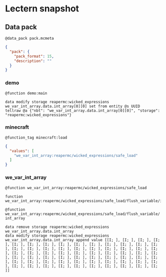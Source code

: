 # Lectern snapshot

## Data pack

`@data_pack pack.mcmeta`

```json
{
  "pack": {
    "pack_format": 15,
    "description": ""
  }
}
```

### demo

`@function demo:main`

```mcfunction
data modify storage reapermc:wicked_expressions we_var_int_array.data.int_array[0][0] set from entity @s UUID
tellraw @a {"nbt": "we_var_int_array.data.int_array[0][0]", "storage": "reapermc:wicked_expressions"}
```

### minecraft

`@function_tag minecraft:load`

```json
{
  "values": [
    "we_var_int_array:reapermc/wicked_expressions/safe_load"
  ]
}
```

### we_var_int_array

`@function we_var_int_array:reapermc/wicked_expressions/safe_load`

```mcfunction
function we_var_int_array:reapermc/wicked_expressions/safe_load/flush_variable/int_array
```

`@function we_var_int_array:reapermc/wicked_expressions/safe_load/flush_variable/int_array`

```mcfunction
data remove storage reapermc:wicked_expressions we_var_int_array.data.int_array
data modify storage reapermc:wicked_expressions we_var_int_array.data.int_array append value [[I; ], [I; ], [I; ], [I; ], [I; ], [I; ], [I; ], [I; ], [I; ], [I; ], [I; ], [I; ], [I; ], [I; ], [I; ], [I; ], [I; ], [I; ], [I; ], [I; ], [I; ], [I; ], [I; ], [I; ], [I; ], [I; ], [I; ], [I; ], [I; ], [I; ], [I; ], [I; ], [I; ], [I; ], [I; ], [I; ], [I; ], [I; ], [I; ], [I; ], [I; ], [I; ], [I; ], [I; ], [I; ], [I; ], [I; ], [I; ], [I; ], [I; ], [I; ], [I; ], [I; ], [I; ], [I; ], [I; ], [I; ], [I; ], [I; ], [I; ], [I; ], [I; ], [I; ], [I; ]]
```
